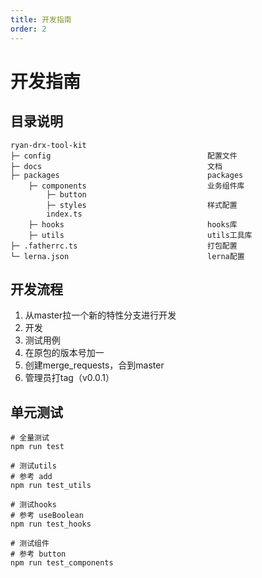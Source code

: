 ```yaml
---
title: 开发指南
order: 2
---
```


# 开发指南

## 目录说明
```shell
ryan-drx-tool-kit
├─ config                                   配置文件
├─ docs                                     文档
├─ packages                                 packages
    ├─ components                           业务组件库
        ├─ button                           
        ├─ styles                           样式配置
        index.ts                           
    ├─ hooks                                hooks库
    ├─ utils                                utils工具库
├─ .fatherrc.ts                             打包配置
└─ lerna.json                               lerna配置
```

## 开发流程 
1. 从master拉一个新的特性分支进行开发
2. 开发
3. 测试用例
4. 在原包的版本号加一
5. 创建merge_requests，合到master
6. 管理员打tag（v0.0.1）

## 单元测试

```shell
# 全量测试
npm run test

# 测试utils
# 参考 add
npm run test_utils

# 测试hooks
# 参考 useBoolean
npm run test_hooks

# 测试组件
# 参考 button
npm run test_components
```